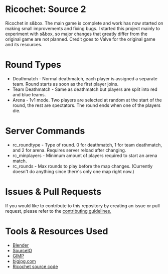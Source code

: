 # Ricochet: Source 2
 Ricochet in s&box. The main game is complete and work has now started on making small improvements and fixing bugs. I started this project mainly to experiment with s&box, so major changes that greatly differ from the original game are not planned. Credit goes to Valve for the original game and its resources.

# Round Types
- Deathmatch - Normal deathmatch, each player is assigned a separate team. Round starts as soon as the first player joins.
- Team Deathmatch - Same as deathmatch but players are split into red and blue teams.
- Arena - 1v1 mode. Two players are selected at random at the start of the round, the rest are spectators. The round ends when one of the players die.

# Server Commands
- rc_roundtype - Type of round. 0 for deathmatch, 1 for team deathmatch, and 2 for arena. Requires server reload after changing.
- rc_minplayers - Minimum amount of players required to start an arena match.
- rc_rounds - Max rounds to play before the map changes. (Currently doesn't do anything since there's only one map right now.)

# Issues & Pull Requests
 If you would like to contribute to this repository by creating an issue or pull request, please refer to the [contributing guidelines.](https://lambdagaming.github.io/contributing.html)

# Tools & Resources Used
- [Blender](https://www.blender.org/)
- [SourceIO](https://github.com/REDxEYE/SourceIO)
- [GIMP](https://www.gimp.org/)
- [bigjpg.com](https://bigjpg.com/)
- [Ricochet source code](https://github.com/ValveSoftware/halflife/tree/master/ricochet)

